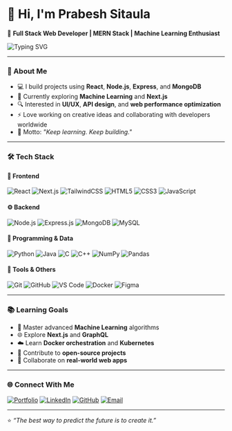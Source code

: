# 👋 Hi, I'm Prabesh Sitaula

🚀 **Full Stack Web Developer | MERN Stack | Machine Learning Enthusiast**

![Typing SVG](https://readme-typing-svg.herokuapp.com?font=Fira+Code&size=22&duration=3000&pause=1000&color=F75C7E&center=false&vCenter=true&width=600&lines=Passionate+Developer+from+Nepal;MERN+Stack+%7C+Machine+Learning+Explorer;Always+Learning+Something+New)

---

### 🧠 About Me

- 💻 I build projects using **React**, **Node.js**, **Express**, and **MongoDB**
- 🌱 Currently exploring **Machine Learning** and **Next.js**
- 🔍 Interested in **UI/UX**, **API design**, and **web performance optimization**
- ⚡ Love working on creative ideas and collaborating with developers worldwide
- 🧩 Motto: *"Keep learning. Keep building."*

---

### 🛠️ Tech Stack

#### 🧩 Frontend
![React](https://img.shields.io/badge/-React-61DAFB?logo=react&logoColor=white&style=flat)
![Next.js](https://img.shields.io/badge/-Next.js-000000?logo=nextdotjs&logoColor=white&style=flat)
![TailwindCSS](https://img.shields.io/badge/-TailwindCSS-38B2AC?logo=tailwindcss&logoColor=white&style=flat)
![HTML5](https://img.shields.io/badge/-HTML5-E34F26?logo=html5&logoColor=white&style=flat)
![CSS3](https://img.shields.io/badge/-CSS3-1572B6?logo=css3&logoColor=white&style=flat)
![JavaScript](https://img.shields.io/badge/-JavaScript-F7DF1E?logo=javascript&logoColor=black&style=flat)

#### ⚙️ Backend
![Node.js](https://img.shields.io/badge/-Node.js-339933?logo=nodedotjs&logoColor=white&style=flat)
![Express.js](https://img.shields.io/badge/-Express.js-000000?logo=express&logoColor=white&style=flat)
![MongoDB](https://img.shields.io/badge/-MongoDB-47A248?logo=mongodb&logoColor=white&style=flat)
![MySQL](https://img.shields.io/badge/-MySQL-4479A1?logo=mysql&logoColor=white&style=flat)

#### 🧮 Programming & Data
![Python](https://img.shields.io/badge/-Python-3776AB?logo=python&logoColor=white&style=flat)
![Java](https://img.shields.io/badge/-Java-007396?logo=java&logoColor=white&style=flat)
![C](https://img.shields.io/badge/-C-A8B9CC?logo=c&logoColor=black&style=flat)
![C++](https://img.shields.io/badge/-C++-00599C?logo=cplusplus&logoColor=white&style=flat)
![NumPy](https://img.shields.io/badge/-NumPy-013243?logo=numpy&logoColor=white&style=flat)
![Pandas](https://img.shields.io/badge/-Pandas-150458?logo=pandas&logoColor=white&style=flat)

#### 🧰 Tools & Others
![Git](https://img.shields.io/badge/-Git-F05032?logo=git&logoColor=white&style=flat)
![GitHub](https://img.shields.io/badge/-GitHub-181717?logo=github&logoColor=white&style=flat)
![VS Code](https://img.shields.io/badge/-VS%20Code-007ACC?logo=visualstudiocode&logoColor=white&style=flat)
![Docker](https://img.shields.io/badge/-Docker-2496ED?logo=docker&logoColor=white&style=flat)
![Figma](https://img.shields.io/badge/-Figma-F24E1E?logo=figma&logoColor=white&style=flat)

---

### 📚 Learning Goals

- 🧠 Master advanced **Machine Learning** algorithms  
- 🌐 Explore **Next.js** and **GraphQL**  
- ☁️ Learn **Docker orchestration** and **Kubernetes**  
- 🧩 Contribute to **open-source projects**  
- 🧍 Collaborate on **real-world web apps**  

---

### 🌐 Connect With Me

[![Portfolio](https://img.shields.io/badge/-Portfolio-0A66C2?logo=google-chrome&logoColor=white&style=for-the-badge)](https://prabeshsitaula.com.np)
[![LinkedIn](https://img.shields.io/badge/-LinkedIn-0077B5?logo=linkedin&logoColor=white&style=for-the-badge)](https://np.linkedin.com/in/prabesh-sitaula)
[![GitHub](https://img.shields.io/badge/-GitHub-181717?logo=github&logoColor=white&style=for-the-badge)](https://github.com/prabeshsitaula07)
[![Email](https://img.shields.io/badge/-Email-D14836?logo=gmail&logoColor=white&style=for-the-badge)](mailto:sitaulaprabesh07@gmail.com)

---

⭐ *“The best way to predict the future is to create it.”*
